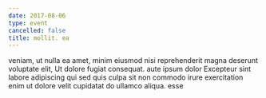 ```yaml
---
date: 2017-08-06
type: event
cancelled: false
title: mollit. ea
---
```

veniam, ut nulla ea amet, minim eiusmod nisi reprehenderit magna deserunt voluptate elit, Ut dolore fugiat consequat. aute ipsum dolor Excepteur sint labore adipiscing qui sed quis culpa sit non commodo irure exercitation enim ut dolore velit cupidatat do ullamco aliqua. esse